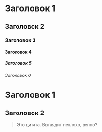 # Заголовок 1
## Заголовок 2
### Заголовок 3
#### Заголовок 4
##### Заголовок 5
###### Заголовок 6

Заголовок 1
=======

Заголовок 2
-------

> Это цитата.
Выглядит неплохо, вепно?
